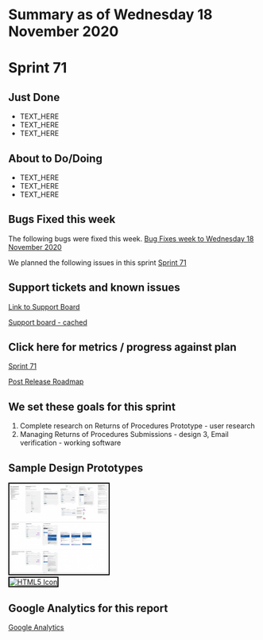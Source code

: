 # Summary as of Wednesday 18 November 2020 

# Sprint 71

## Just Done
* TEXT_HERE
* TEXT_HERE
* TEXT_HERE

## About to Do/Doing
* TEXT_HERE
* TEXT_HERE
* TEXT_HERE

## Bugs Fixed this week
The following bugs were fixed this week.
[Bug Fixes week to Wednesday 18 November 2020](graphs/bugs18112020.png)

We planned the following issues in this sprint 
[Sprint 71](graphs/sprint18112020.png)

## Support tickets and known issues
[Link to Support Board](https://collaboration.homeoffice.gov.uk/jira/secure/RapidBoard.jspa?rapidView=1717&selectedIssue=ASSB-253)

[Support board - cached](graphs/supportBoard18112020.png)

## Click here for metrics / progress against plan
[Sprint 71](graphs/progress18112020.png)

[Post Release Roadmap](graphs/roadmap18112020.png)

## We set these goals for this sprint
1. Complete research on Returns of Procedures Prototype - user research 
2. Managing Returns of Procedures Submissions - design 
3, Email verification - working software


## Sample Design Prototypes
<a href="graphs/proto1_18112020.png"><img src="graphs/proto1_18112020.png" alt="HTML5 Icon" width="200" style="border:2px solid black"></a>
<br>
<a href="graphs/proto2_18112020.png"><img src="graphs/proto2_18112020.png" alt="HTML5 Icon" width="200" style="border:2px solid black"></a>
<br>


## Google Analytics for this report
[Google Analytics](graphs/GA18112020.png)

